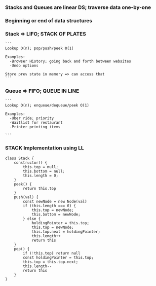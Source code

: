 ### Stacks and Queues are linear DS; traverse data one-by-one

### Beginning or end of data structures 

### Stack => LIFO; STACK OF PLATES
    ```
    Lookup O(n); pop/push/peek O(1)
    
    Examples:
      -Browser History; going back and forth between websites
      -Undo options

    Store prev state in memory => can access that 
    ```
### Queue => FIFO; QUEUE IN LINE
    ```
    Lookup O(n); enqueue/dequeue/peek O(1)

    Examples:
      -Uber ride; priority
      -Waitlist for restaurant
      -Printer printing items
      
    ```


### STACK Implementation using LL
```
class Stack {
    constructor() {
        this.top = null;
        this.bottom = null;
        this.length = 0;
    }
    peek() {
        return this.top
    }
    push(val) {
        const newNode = new Node(val)
        if (this.length === 0) {
            this.top = newNode;
            this.bottom = newNode;
        } else {
            holdingPointer = this.top;
            this.top = newNode;
            this.top.next = holdingPointer;
            this.length++
            return this
    }
    pop() {
        if (!this.top) return null
        const holdingPointer = this.top;
        this.top = this.top.next;
        this.length--
        return this
    }
}
```
